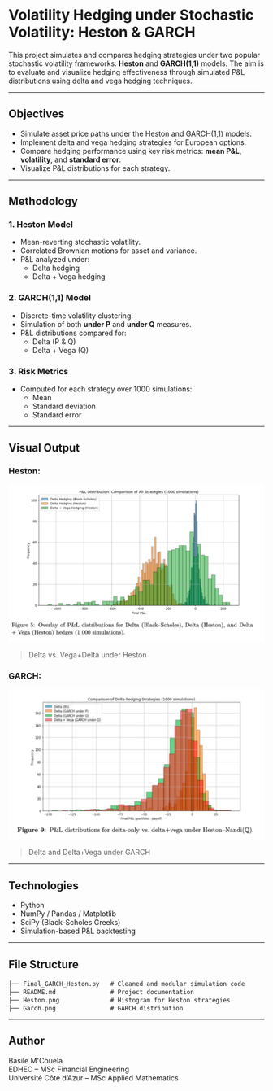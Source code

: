 # Volatility Hedging under Stochastic Volatility: Heston & GARCH

This project simulates and compares hedging strategies under two popular stochastic volatility frameworks: **Heston** and **GARCH(1,1)** models. The aim is to evaluate and visualize hedging effectiveness through simulated P&L distributions using delta and vega hedging techniques.

---

## Objectives

- Simulate asset price paths under the Heston and GARCH(1,1) models.
- Implement delta and vega hedging strategies for European options.
- Compare hedging performance using key risk metrics: **mean P&L**, **volatility**, and **standard error**.
- Visualize P&L distributions for each strategy.

---

## Methodology

### 1. Heston Model
- Mean-reverting stochastic volatility.
- Correlated Brownian motions for asset and variance.
- P&L analyzed under:
  - Delta hedging
  - Delta + Vega hedging

### 2. GARCH(1,1) Model
- Discrete-time volatility clustering.
- Simulation of both **under P** and **under Q** measures.
- P&L distributions compared for:
  - Delta (P & Q)
  - Delta + Vega (Q)

### 3. Risk Metrics
- Computed for each strategy over 1000 simulations:
  - Mean
  - Standard deviation
  - Standard error

---

## Visual Output

### Heston:
![Figure 1](Heston.png)
> Delta vs. Vega+Delta under Heston

### GARCH:
![Figure 2](Garch.png)
> Delta and Delta+Vega under GARCH

---

## Technologies

- Python
- NumPy / Pandas / Matplotlib
- SciPy (Black-Scholes Greeks)
- Simulation-based P&L backtesting

---

## File Structure

```
├── Final_GARCH_Heston.py   # Cleaned and modular simulation code
├── README.md               # Project documentation
├── Heston.png              # Histogram for Heston strategies
├── Garch.png               # GARCH distribution
```

---

## Author

Basile M'Couela  
EDHEC – MSc Financial Engineering  
Université Côte d’Azur – MSc Applied Mathematics
